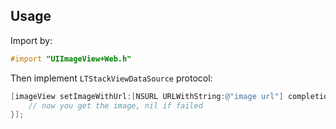 
## Usage

Import by:

```objective-c
#import "UIImageView+Web.h"
```

Then implement `LTStackViewDataSource` protocol:

```objective-c
[imageView setImageWithUrl:[NSURL URLWithString:@"image url"] completionHandler:^(UIImage * image) {
    // now you get the image, nil if failed
}];
```